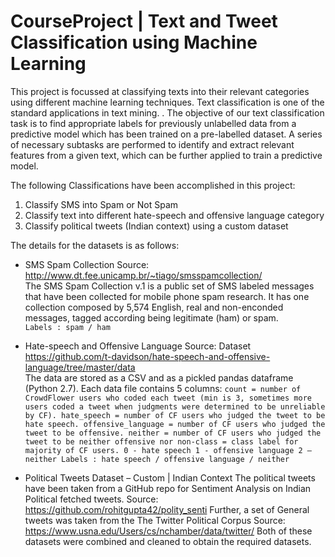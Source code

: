 
# CourseProject | Text and Tweet Classification using Machine Learning

This project is focussed at classifying texts into their relevant categories using different machine learning techniques. Text classification is one of the standard applications in text mining. . The objective of our text classification task is to find appropriate labels for previously unlabelled data from a predictive model which has been trained on a pre-labelled dataset. A series of necessary subtasks are performed to identify and extract relevant features from a given text, which can be further applied to train a predictive model.

The following Classifications have been accomplished in this project:
1. Classify SMS into Spam or Not Spam  
2. Classify text into different hate-speech and offensive language category 
3. Classify political tweets (Indian context) using a custom dataset

The details for the datasets is as follows:

 - SMS Spam Collection
Source: http://www.dt.fee.unicamp.br/~tiago/smsspamcollection/  
The SMS Spam Collection v.1 is a public set of SMS labeled messages that have been collected for mobile phone spam research. It has one collection composed by 5,574 English, real and non-enconded messages, tagged according being legitimate (ham) or spam.  
`Labels : spam / ham`

 
 - Hate-speech and Offensive Language
Source: Dataset https://github.com/t-davidson/hate-speech-and-offensive-language/tree/master/data  
The data are stored as a CSV and as a pickled pandas dataframe (Python 2.7). Each data file contains 5 columns:
`count = number of CrowdFlower users who coded each tweet (min is 3, sometimes more users coded a tweet when judgments were determined to be unreliable by CF). hate_speech = number of CF users who judged the tweet to be hate speech. offensive_language = number of CF users who judged the tweet to be offensive. neither = number of CF users who judged the tweet to be neither offensive nor non-class = class label for majority of CF users. 0 - hate speech 1 - offensive language 2 – neither Labels : hate speech / offensive language / neither
`
-   Political Tweets Dataset – Custom | Indian Context
The political tweets have been taken from a GitHub repo for Sentiment Analysis on Indian Political fetched tweets.
Source: https://github.com/rohitgupta42/polity_senti
Further, a set of General tweets was taken from the The Twitter Political Corpus
Source: https://www.usna.edu/Users/cs/nchamber/data/twitter/
Both of these datasets were combined and cleaned to obtain the required datasets.